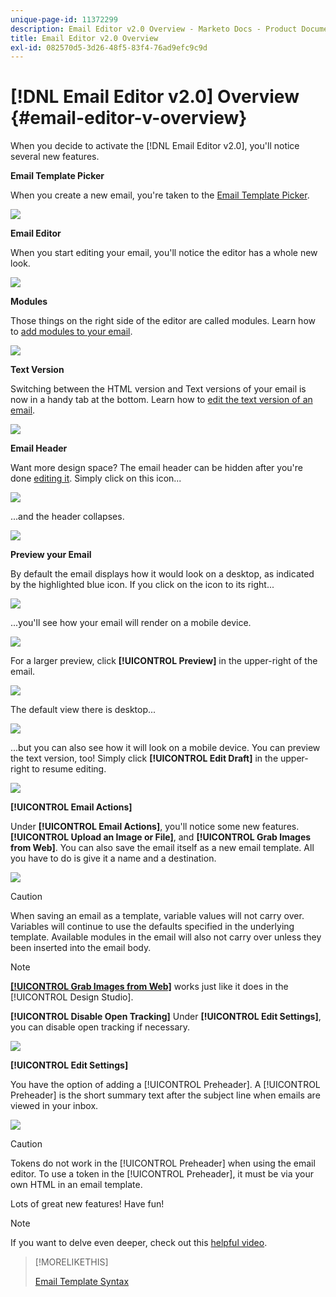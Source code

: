 ```yaml
---
unique-page-id: 11372299
description: Email Editor v2.0 Overview - Marketo Docs - Product Documentation
title: Email Editor v2.0 Overview
exl-id: 082570d5-3d26-48f5-83f4-76ad9efc9c9d
---
```

# [!DNL Email Editor v2.0] Overview {#email-editor-v-overview}

When you decide to activate the [!DNL Email Editor v2.0], you'll notice several new features.

**Email Template Picker**

When you create a new email, you're taken to the [Email Template Picker](/help/marketo/product-docs/email-marketing/general/email-editor-2/email-template-picker-overview.md).

![](assets/starter-templates-1.png)

**Email Editor**

When you start editing your email, you'll notice the editor has a whole new look.

![](assets/two-4.png)

**Modules**

Those things on the right side of the editor are called modules. Learn how to [add modules to your email](/help/marketo/product-docs/email-marketing/general/email-editor-2/add-modules-to-your-email.md).

![](assets/three-4.png)

**Text Version**

Switching between the HTML version and Text versions of your email is now in a handy tab at the bottom. Learn how to [edit the text version of an email](/help/marketo/product-docs/email-marketing/general/creating-an-email/edit-the-text-version-of-an-email.md).

![](assets/four-3.png)

**Email Header**

Want more design space? The email header can be hidden after you're done [editing it](/help/marketo/product-docs/email-marketing/general/creating-an-email/edit-your-email-header.md). Simply click on this icon...

![](assets/five-4.png)

...and the header collapses.

![](assets/six-3.png)

**Preview your Email**

By default the email displays how it would look on a desktop, as indicated by the highlighted blue icon. If you click on the icon to its right...

![](assets/seven-3.png)

...you'll see how your email will render on a mobile device.

![](assets/eight-3.png)

For a larger preview, click **[!UICONTROL Preview]** in the upper-right of the email.

![](assets/preview1.png)

The default view there is desktop...

![](assets/preview2.png)

...but you can also see how it will look on a mobile device. You can preview the text version, too! Simply click **[!UICONTROL Edit Draft]** in the upper-right to resume editing.

![](assets/preview3.png)

**[!UICONTROL Email Actions]**

Under **[!UICONTROL Email Actions]**, you'll notice some new features. **[!UICONTROL Upload an Image or File]**, and **[!UICONTROL Grab Images from Web]**. You can also save the email itself as a new email template. All you have to do is give it a name and a destination.

![](assets/nine-3.png)

>[!CAUTION]
>
>When saving an email as a template, variable values will not carry over. Variables will continue to use the defaults specified in the underlying template. Available modules in the email will also not carry over unless they been inserted into the email body.

>[!NOTE]
>
>**[[!UICONTROL Grab Images from Web]](/help/marketo/product-docs/demand-generation/images-and-files/grab-the-images-from-a-web-page.md)** works just like it does in the [!UICONTROL Design Studio].

**[!UICONTROL Disable Open Tracking]** Under **[!UICONTROL Edit Settings]**, you can disable open tracking if necessary.

![](assets/thirteen-1.png)

**[!UICONTROL Edit Settings]**

You have the option of adding a [!UICONTROL Preheader]. A [!UICONTROL Preheader] is the short summary text after the subject line when emails are viewed in your inbox.

![](assets/edit-settings-preheader-2.png)

>[!CAUTION]
>
>Tokens do not work in the [!UICONTROL Preheader] when using the email editor. To use a token in the [!UICONTROL Preheader], it must be via your own HTML in an email template.

Lots of great new features! Have fun!

>[!NOTE]
>
>If you want to delve even deeper, check out this [helpful video](https://nation.marketo.com/videos/1463).

>[!MORELIKETHIS]
>
>[Email Template Syntax](/help/marketo/product-docs/email-marketing/general/email-editor-2/email-template-syntax.md)
